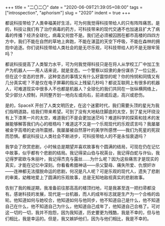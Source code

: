 +++
title = "二〇二〇"
date = "2020-06-09T21:39:05+08:00"
tags = ["introspection", "aphorism"]
slug = "2020"
indent = true
+++

都说科技带给了人类幸福美好生活，可为何我觉得科技带给人的只有阵阵痛苦。是的，科技让我们有了治疗病毒的药方，可科技带来的现代交通不也加速且扩大了病毒的传播？经济全球化，病毒又何尝不是。我们还必须被囚困在都市高楼的四四方方中，我们不能在自然的草地上奔跑，不能在湛蓝的天空下呼吸，不能在森林的拥抱中追逐。你们说科技带给人类社会的是无尽乐观，可科技带给人的不是无限牢笼吗？

都说科技提高了人类智力水平，可为何我觉得科技只是在将人从学校工厂中加工生产为机器人——用人话来说，就是变态。一个警察以奴隶的身份谋杀了一位公民，但在这个变态的世界，这种变态的事情又有什么好震惊的呢？你的怜悯和同情又有几分真实呢？不是仅在电子屏幕的指尖上残留几秒吗？都说互联网上有很多的机器人，可难道现实中很多人不也都是机器人？全球化的我们共同在一张纵横网络上，受少部分人控制，共同整齐划一地向左或向右，前进或后退，高兴或悲伤。

是的，SpaceX 开创了人类文明历史，在这个迷雾时代，我们需要头顶的星光为我们指明道路，给我们带来希望。可到了没有大地粘住脚底的太空，到了星光环绕没有上下漆黑一片的太空，难道我们不是会更加迷茫吗？难道科学的探索和技术的发展能够解答我们内心的桎梏吗？难道这不又是一个乐观现代的乐观谎言吗？我屡屡被金字高塔的史诗所震撼，我屡屡被自然芽叶的美学所感愣——我们为死星的死寂而恐惧。都说科技让人类社会不断进步，可科技带给人的不是永恒衰退吗？

我学会了欣赏悲剧，小时候总是期望并喜欢故事有个圆满的结局，可现在仍在记忆中故事，似乎都有个悲剧的结局。我记得梁山伯与祝英台，我记得白蛇与许仙，我记得罗密欧与朱丽叶，我记得杰克与露丝……为什么呢？因为这些痛苦才是现实的真实，才能在记忆中深刻。你看看希腊神话——杀父娶母、痛失所爱、仇恨奸诈——连神都无法摆脱命运的悲剧，何况是凡人呢？可是乐观的现代人，遗失了悲剧的审美，幼稚地爱上了圆满的乐观故事，总是无知地敌视真实的悲剧故事。

告别了我的叛逆期，我准备前往那高高的楼顶扫地，可是我甚至连一把扫帚都没有。感谢科技的发展，现代是一台机器，而人的成年标志就是生产为一个合格的齿轮。他知道如何与她咬合，他知道如何与他同步，他不知道自己是什么，他不知道自己在什么，他不知道自己为什么，他知道自己成年了，他知道自己合格了。可对这一切的一切，我并不抱怨，因为我知道，历史要更为残酷，我是不幸的，但与他们相比，我是幸运的。但是，我又嫉妒他们，因为与他们相比，我是不幸的。
